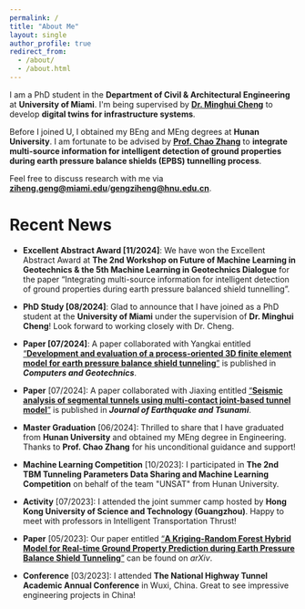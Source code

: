 ```yaml
---
permalink: /
title: "About Me"
layout: single
author_profile: true
redirect_from: 
  - /about/
  - /about.html
---
```


I am a PhD student in the **Department of Civil & Architectural Engineering** at **University of Miami**. I'm being supervised by [**Dr. Minghui Cheng**](https://fsminghuic.wixsite.com/minghuicheng) to develop **digital twins for infrastructure systems**.

Before I joined U, I obtained my BEng and MEng degrees at **Hunan University**. I am fortunate to be advised by [**Prof. Chao Zhang**](https://chaozhanghnu.github.io/) to **integrate multi-source information for intelligent detection of ground properties during earth pressure balance shields (EPBS) tunnelling process**.

Feel free to discuss research with me via [**ziheng.geng@miami.edu**](mailto:ziheng.geng@miami.edu)/[**gengziheng@hnu.edu.cn**](mailto:gengziheng@hnu.edu.cn).

# Recent News

- **Excellent Abstract Award [11/2024]**: We have won the Excellent Abstract Award at **The 2nd Workshop on Future of Machine Learning in Geotechnics & the 5th Machine Learning in Geotechnics Dialogue** for the paper “Integrating multi-source information for intelligent detection of ground properties during earth pressure balanced shield tunnelling”.

- **PhD Study [08/2024]**: Glad to announce that I have joined as a PhD student at the **University of Miami** under the supervision of **Dr. Minghui Cheng**! Look forward to working closely with Dr. Cheng.

- **Paper [07/2024]**: A paper collaborated with Yangkai entitled [“**Development and evaluation of a process-oriented 3D finite element model for earth pressure balance shield tunneling**”](https://www.sciencedirect.com/science/article/pii/S0266352X24002830) is published in ***Computers and Geotechnics***.

- **Paper** [07/2024]: A paper collaborated with Jiaxing entitled [“**Seismic analysis of segmental tunnels using multi-contact joint-based tunnel model**”](https://www.worldscientific.com/doi/full/10.1142/S1793431124500209) is published in ***Journal of Earthquake and Tsunami***.

- **Master Graduation** [06/2024]: Thrilled to share that I have graduated from **Hunan University** and obtained my MEng degree in Engineering. Thanks to **Prof. Chao Zhang** for his unconditional guidance and support!

- **Machine Learning Competition** [10/2023]: I participated in **The 2nd TBM Tunneling Parameters Data Sharing and Machine Learning Competition** on behalf of the team "UNSAT" from Hunan University.

- **Activity** [07/2023]: I attended the joint summer camp hosted by **Hong Kong University of Science and Technology (Guangzhou)**. Happy to meet with professors in Intelligent Transportation Thrust!

- **Paper** [05/2023]: Our paper entitled [“**A Kriging-Random Forest Hybrid Model for Real-time Ground Property Prediction during Earth Pressure Balance Shield Tunneling**”](https://arxiv.org/abs/2305.05128) can be found on *arXiv*.

- **Conference** [03/2023]: I attended **The National Highway Tunnel Academic Annual Conference** in Wuxi, China. Great to see impressive engineering projects in China!


